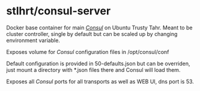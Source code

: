 stlhrt/consul-server
=========================
Docker base container for main [_Consul_](http://www.consul.io/) on Ubuntu Trusty Tahr.
Meant to be cluster controller, single by default but can be scaled up by changing environment variable.

Exposes volume for _Consul_ configuration files in /opt/consul/conf

Default configuration is provided in 50-defaults.json but can be overriden, just mount a directory with *.json files there and Consul will load them.

Exposes all _Consul_ ports for all transports as well as WEB UI, dns port is 53.